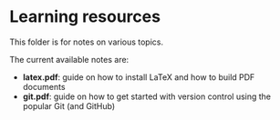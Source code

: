 # Learning resources

This folder is for notes on various topics.

The current available notes are:

- **latex.pdf**: guide on how to install LaTeX and how to build PDF documents
- **git.pdf**: guide on how to get started with version control using the popular Git (and GitHub) 
